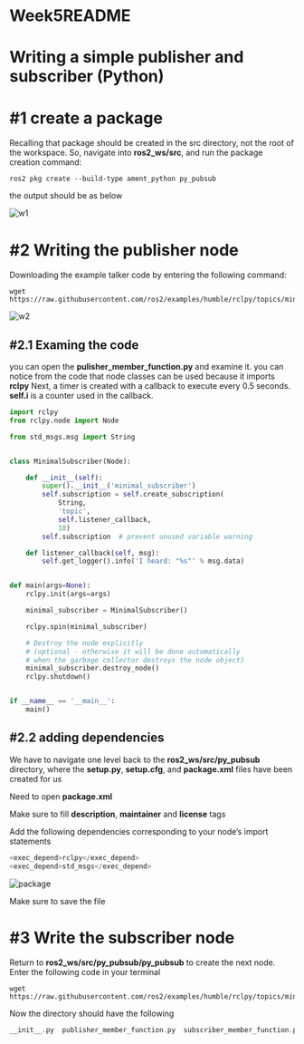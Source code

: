 # Week5README

# Writing a simple publisher and subscriber (Python)

# #1 create a package

Recalling  that package should be created in the src directory, not the root of the workspace. So, navigate into **ros2_ws/src**, and run the package creation command:

```pyhton
ros2 pkg create --build-type ament_python py_pubsub
```

the output should be as below

![w1](https://user-images.githubusercontent.com/90182787/192686880-9b5e519f-d2ff-4851-8e0c-2edd49f9fd9d.jpg)

# #2 Writing the publisher node

Downloading the example talker code by entering the following command:

```pyhton
wget https://raw.githubusercontent.com/ros2/examples/humble/rclpy/topics/minimal_publisher/examples_rclpy_minimal_publisher/publisher_member_function.py
```

![w2](https://user-images.githubusercontent.com/90182787/192687253-f1f91eee-f50f-4bf5-b8d0-d2718e586ecb.jpg)

## #2.1 Examing the code

you can open the **pulisher_member_function.py** and examine it. you can notice from the code that node classes can be used because it imports **rclpy**
Next, a timer is created with a callback to execute every 0.5 seconds. **self.i** is a counter used in the callback.

```python
import rclpy
from rclpy.node import Node

from std_msgs.msg import String


class MinimalSubscriber(Node):

    def __init__(self):
        super().__init__('minimal_subscriber')
        self.subscription = self.create_subscription(
            String,
            'topic',
            self.listener_callback,
            10)
        self.subscription  # prevent unused variable warning

    def listener_callback(self, msg):
        self.get_logger().info('I heard: "%s"' % msg.data)


def main(args=None):
    rclpy.init(args=args)

    minimal_subscriber = MinimalSubscriber()

    rclpy.spin(minimal_subscriber)

    # Destroy the node explicitly
    # (optional - otherwise it will be done automatically
    # when the garbage collector destroys the node object)
    minimal_subscriber.destroy_node()
    rclpy.shutdown()


if __name__ == '__main__':
    main()
```

## #2.2 adding dependencies

We have to navigate one level back to the **ros2_ws/src/py_pubsub** directory, where the **setup.py**, **setup.cfg**, and **package.xml** files have been created for us

Need to open **package.xml**

Make sure to fill **description**, **maintainer** and **license** tags

Add the following dependencies corresponding to your node’s import statements

```python
<exec_depend>rclpy</exec_depend>
<exec_depend>std_msgs</exec_depend>
```

![package](https://user-images.githubusercontent.com/90182787/192692561-d97d3ff0-6aa7-40bf-94b3-6ef777f0018b.jpg)

Make sure to save the file

# #3 Write the subscriber node

Return to **ros2_ws/src/py_pubsub/py_pubsub** to create the next node. Enter the following code in your terminal

```pyhton
wget https://raw.githubusercontent.com/ros2/examples/humble/rclpy/topics/minimal_subscriber/examples_rclpy_minimal_subscriber/subscriber_member_function.py
```
Now the directory should have the following

```c++
__init__.py  publisher_member_function.py  subscriber_member_function.py
```
